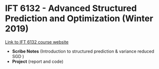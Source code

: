 # IFT 6132 - Advanced Structured Prediction and Optimization (Winter 2019)

[Link to IFT 6132 course website](http://www.iro.umontreal.ca/~slacoste/teaching/ift6132/W19/)

* **Scribe Notes** (Introduction to structured prediction & variance reduced SGD )
* **Project** (report and code)
